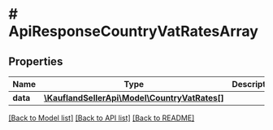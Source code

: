 # # ApiResponseCountryVatRatesArray

## Properties

Name | Type | Description | Notes
------------ | ------------- | ------------- | -------------
**data** | [**\KauflandSellerApi\Model\CountryVatRates[]**](CountryVatRates.md) |  |

[[Back to Model list]](../../README.md#models) [[Back to API list]](../../README.md#endpoints) [[Back to README]](../../README.md)
